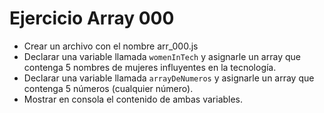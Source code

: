 # Ejercicio Array 000

* Crear un archivo con el nombre arr_000.js
* Declarar una variable llamada `womenInTech` y asignarle un array que contenga 5 nombres de mujeres influyentes en la tecnología.
* Declarar una variable llamada `arrayDeNumeros` y asignarle un array que contenga 5 números (cualquier número).
* Mostrar en consola el contenido de ambas variables.

